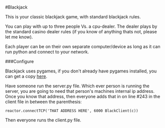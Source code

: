 #Blackjack

This is your classic blackjack game, with standard blackjack rules.

You can play with up to three people Vs. a cpu-dealer.  The dealer plays by the standard 
casino dealer rules (if you know of anything thats not, please let me know).  

Each player can be on their own separate computer/device as long as it can run python and 
connect to your network.


###Configure

Blackjack uses pygames, if you don't already have pygames installed, you can get a copy [here](http://www.pygame.org/news.html).

Have someone run the server.py file.  Which ever person is running the server, you are
going to need that person's machines internal ip address.  Once you know that address,
then everyone adds that in on line #243 in the client file in between the parenthesis:

    reactor.connectTCP('THAT ADDRESS HERE', 6000 BlackClient(c))
 
Then everyone runs the client.py file. 
